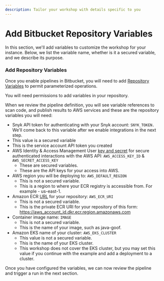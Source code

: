 ```yaml
---
description: Tailor your workshop with details specific to you
---
```


# Add Bitbucket Repository Variables

In this section, we'll add variables to customize the workshop for your instance. Below, we list the variable name, whether is it a secured variable, and we describe its purpose.

### Add Repository Variables

Once you enable pipelines in Bitbucket, you will need to add [Repository Variables](../../../atlassian-bitbucket-pipeline-variables.md) to permit parameterized operations.

You will need permissions to add variables in your repository.

When we review the pipeline definition, you will see variable references to scan code, and publish results to AWS services and these are the repository variables you will need:

* Snyk API token for authenticating with your Snyk account: `SNYK_TOKEN.` We'll come back to this variable after we enable integrations in the next step.
* This value is a secured variable
* This is the service account API token you created
* AWS Identity & Access Management User [key and secret](https://docs.aws.amazon.com/IAM/latest/UserGuide/id\_credentials\_access-keys.html) for secure authenticated interactions with the AWS API: `AWS_ACCESS_KEY_ID` & `AWS_SECRET_ACCESS_KEY`
  * These are secured variables.
  * These are the API keys for your access into AWS.
* AWS region you will be deploying to: `AWS_DEFAULT_REGION`
  * This is not a secured variable.
  * This is a region to where your ECR registry is accessible from. For example - us-east-1.
* Amazon ECR [URL](https://docs.aws.amazon.com/AmazonECR/latest/userguide/Registries.html) for your repository: `AWS_ECR_URI`
  * This is not a secured variable.
  * This is the private ECR URI for your repository of this form: [https://aws\_account\_id.dkr.ecr.region.amazonaws.com](https://aws\_account\_id.dkr.ecr.region.amazonaws.com)
* Container image name: `IMAGE`
  * This is not a secured variable.
  * This is the name of your image, such as java-goof.
* Amazon EKS name of your cluster: `AWS_EKS_CLUSTER`
  * This value is not a secured variable.
  * This is the name of your EKS cluster.
  * This workshop does not cover the EKS cluster, but you may set this value if you continue with the example and add a deployment to a cluster.

Once you have configured the variables, we can now review the pipeline and trigger a run in the next section.

